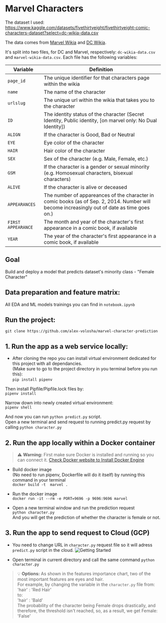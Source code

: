 # Marvel Characters

The dataset I used: https://www.kaggle.com/datasets/fivethirtyeight/fivethirtyeight-comic-characters-dataset?select=dc-wikia-data.csv 

The data comes from [Marvel Wikia](http://marvel.wikia.com/Main_Page) and [DC Wikia](http://dc.wikia.com/wiki/Main_Page).

It's split into two files, for DC and Marvel, respectively: `dc-wikia-data.csv` and `marvel-wikia-data.csv`. Each file has the following variables:

Variable | Definition
---|---------
`page_id` | The unique identifier for that characters page within the wikia
`name` | The name of the character
`urlslug` | The unique url within the wikia that takes you to the character
`ID` | The identity status of the character (Secret Identity, Public identity, [on marvel only: No Dual Identity])
`ALIGN` | If the character is Good, Bad or Neutral
`EYE` | Eye color of the character
`HAIR` | Hair color of the character
`SEX` | Sex of the character (e.g. Male, Female, etc.)
`GSM` | If the character is a gender or sexual minority (e.g. Homosexual characters, bisexual characters)
`ALIVE` | If the character is alive or deceased
`APPEARANCES` | The number of appareances of the character in comic books (as of Sep. 2, 2014. Number will become increasingly out of date as time goes on.)
`FIRST APPEARANCE` | The month and year of the character's first appearance in a comic book, if available
`YEAR` | The year of the character's first appearance in a comic book, if available

## Goal
Build and deploy a model that predicts dataset's minority class - "Female Character"

## Data preparation and feature matrix:
All EDA and ML models trainings you can find in `notebook.ipynb`

## Run the project:
`git clone https://github.com/alex-volosha/marvel-character-prediction`

## 1. Run the app as a web service locally:
* After cloning the repo you can install virtual environment dedicated for this project with all dependancies.\
(Make sure to go to the project directory in you terminal before you run this):\
`pip install pipenv`

Then install Pipfile/Pipfile.lock files by:\
`pipenv install`

 Narrow down into newly created virtual environment:\
`pipenv shell`

And now you can run `python predict.py` script.\
Open a new terminal and send request to running predict.py request by calling `python character.py`

## 2. Run the app locally within a Docker container
> :warning: **Warning:** First make sure Docker is installed and running so you can connect it.
[Check Docker website to Install Docker Engine](https://docs.docker.com/engine/install/)

* Build docker image\
(No need to run pipenv, Dockerfile will do it itself) by running this command in your terminal\
`docker build -t  marvel .`

* Run the docker image\
`docker run -it --rm -e PORT=9696 -p 9696:9696 marvel`

* Open a new terminal window and run the prediction request\
`python character.py`\
And you will get the prediction of whether the character is female or not. 

## 3. Run the app to send request to Cloud (GCP)
* You need to change URL in `character.py` request file so it will adress `predict.py` script in the cloud. 
![Getting Started](image.png)

* Open terminal in current directory and call the same command `python character.py`

> :bulb: **Options:** As shown in the features importance chart, two of the most important features are eyes and hair.\
For example, by changing the variable in the `character.py` file from:\
'hair' : 'Red Hair'\
to:\
'hair' : 'Bald'\
The probability of the character being Female drops drastically, and therefore, the threshold isn't reached, so, as a result, we get Female: 'False'

